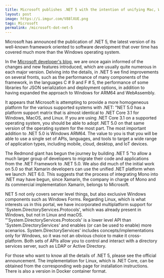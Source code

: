```yaml
---
title: Microsoft publishes .NET 5 with the intention of unifying Mac, Windows, and Linux
layout: post
image: https://i.imgur.com/V88lXUE.png
tags: Microsoft
permalink: /microsoft-dot-net-5
---
```


Microsoft has announced the publication of .NET 5, the latest version of its well-known framework oriented to software development that over time has covered much more than the Windows operating system.

In the [Microsoft developer's blog](https://devblogs.microsoft.com/dotnet/announcing-net-5-0/), we are once again informed of the changes and new features introduced, which are usually quite numerous in each major version. Delving into the details, in .NET 5 we find improvements on several fronts, such as the performance of many components of the framework, in the languages C # 9 and F # 5, the performance of some libraries for JSON serialization and deployment options, in addition to having expanded the approach to Windows for ARM64 and WebAssembly.

It appears that Microsoft is attempting to provide a more homogeneous platform for the various supported systems with .NET: "NET 5.0 has a platform support matrix that is almost identical to .NET Core 3.1 for Windows, MacOS, and Linux. If you are using .NET Core 3.1 on a supported operating system, you should be able to adopt .NET 5.0 on that same version of the operating system for the most part. The most important addition to .NET 5.0 is Windows ARM64. The value to you is that you will be able to use a single set of APIs, languages, and tools to target a wide range of application types, including mobile, cloud, desktop, and IoT devices.

The Redmond giant has begun the journey by building .NET 5 "to allow a much larger group of developers to migrate their code and applications from the .NET Framework to .NET 5.0. We also did much of the initial work on 5.0 so that Xamarin developers can use the unified .NET platform when we launch .NET 6.0. This suggests that the process of integrating Mono into .NET may have begun, since Xamarin, the company in charge of Mono and its commercial implementation Xamarin, belongs to Microsoft.

NET 5 not only covers server level things, but also exclusive Windows components such as Windows Forms. Regarding Linux, which is what interests us in this portal, we have incorporated multiplatform support for 'System.DirectoryServices.Protocols', which was already present in Windows, but not in Linux and macOS. "'System.DirectoryServices.Protocols' is a lower level API than 'System.DirectoryServices' and enables (or can be used to enable) more scenarios. System.DirectoryServices' includes concepts/implementations only for Windows, so it was not an obvious choice to make it cross-platform. Both sets of APIs allow you to control and interact with a directory services server, such as LDAP or Active Directory.

For those who want to know all the details of .NET 5, please see the official announcement. The implementation for Linux, which is .NET Core, can be obtained from the corresponding web page for installation instructions. There is also a version in Docker container format.
